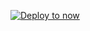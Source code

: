 [![Deploy to now](https://deploy.now.sh/static/button.svg)](https://deploy.now.sh/?repo=https://github.com/yoieh/next-scoreboard)
